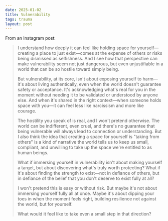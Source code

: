 ```yaml
---
date: 2025-01-02
title: Vulnerability
tags: trauma
layout: post
---
```


From an Instagram post:

> I understand how deeply it can feel like holding space for yourself—creating a place to just exist—comes at the expense of others or risks being dismissed as selfishness. And I see how that perspective can make vulnerability seem not just dangerous, but even unjustifiable in a world that can be so hostile toward simply being.
>
> But vulnerability, at its core, isn't about exposing yourself to harm—it's about living authentically, even when the world doesn't guarantee safety or acceptance. It's acknowledging what's real for you in the moment without needing it to be validated or understood by anyone else. And when it's shared in the right context—when someone holds space with you—it can feel less like narcissism and more like courage.
> 
> The hostility you speak of is real, and I won't pretend otherwise. The world can be indifferent, even cruel, and there's no guarantee that being vulnerable will always lead to connection or understanding. But I also think the idea that creating a space for yourself is "taking from others" is a kind of narrative the world tells us to keep us small, compliant, and unwilling to take up the space we're entitled to as human beings.
> 
> What if immersing yourself in vulnerability isn't about making yourself a target, but about discovering what's truly worth protecting? What if it's about finding the strength to exist—not in defiance of others, but in defiance of the belief that you don't deserve to exist fully at all?
> 
> I won't pretend this is easy or without risk. But maybe it's not about immersing yourself fully all at once. Maybe it's about dipping your toes in when the moment feels right, building resilience not against the world, but for yourself.
>
> What would it feel like to take even a small step in that direction?
